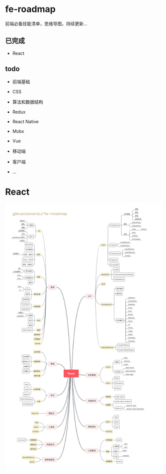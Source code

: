 # fe-roadmap

前端必备技能清单，思维导图，持续更新...

## 已完成

- React  

## todo

- 前端基础

- CSS

- 算法和数据结构

- Redux

- React Native

- Mobx

- Vue

- 移动端

- 客户端

- ...

# React 

![React](./image/React-cn.png)